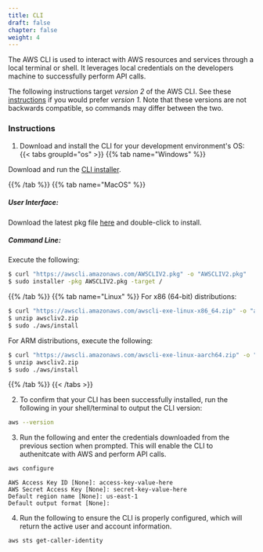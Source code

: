 ```yaml
---
title: CLI
draft: false
chapter: false
weight: 4
---
```


The AWS CLI is used to interact with AWS resources and services through a local terminal or shell. It leverages local 
credentials on the developers machine to successfully perform API calls.

The following instructions target *version 2* of the AWS CLI. See these [instructions](https://docs.aws.amazon.com/cli/latest/userguide/install-cliv1.html) if you would prefer *version 1*. Note that these versions are not backwards compatible, so commands may differ between the two.

### Instructions 

1. Download and install the CLI for your development environment's OS:
{{< tabs groupId="os" >}}
{{% tab name="Windows" %}}

Download and run the [CLI installer](https://awscli.amazonaws.com/AWSCLIV2.msi).

{{% /tab %}}
{{% tab name="MacOS" %}}

##### User Interface:

Download the latest pkg file [here](https://awscli.amazonaws.com/AWSCLIV2.pkg) and double-click to
install.

##### Command Line:

Execute the following:

```sh
$ curl "https://awscli.amazonaws.com/AWSCLIV2.pkg" -o "AWSCLIV2.pkg"
$ sudo installer -pkg AWSCLIV2.pkg -target /
```

{{% /tab %}}
{{% tab name="Linux" %}}
For x86 (64-bit) distributions:
```sh
$ curl "https://awscli.amazonaws.com/awscli-exe-linux-x86_64.zip" -o "awscliv2.zip"
$ unzip awscliv2.zip
$ sudo ./aws/install
```

For ARM distributions, execute the following: 
```sh
$ curl "https://awscli.amazonaws.com/awscli-exe-linux-aarch64.zip" -o "awscliv2.zip"
$ unzip awscliv2.zip
$ sudo ./aws/install
```
{{% /tab %}}
{{< /tabs >}}

2. To confirm that your CLI has been successfully installed, run the following in your shell/terminal to output the CLI version:
```sh
aws --version
```

3. Run the following and enter the credentials downloaded from the previous section when prompted. This will enable the
CLI to authenitcate with AWS and perform API calls.
```sh
aws configure
```
```
AWS Access Key ID [None]: access-key-value-here
AWS Secret Access Key [None]: secret-key-value-here
Default region name [None]: us-east-1
Default output format [None]:
```

4. Run the following to ensure the CLI is properly configured, which will return the active user and account information.
```sh
aws sts get-caller-identity
```


